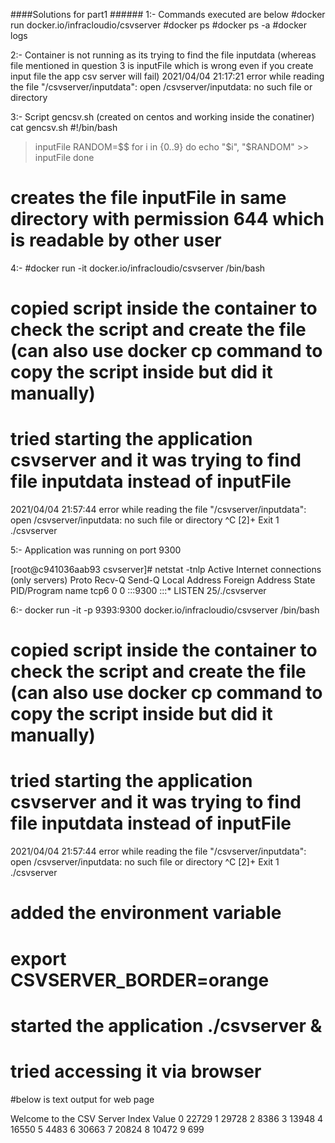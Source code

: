 ####Solutions for part1 ######
1:- Commands executed are below
#docker run docker.io/infracloudio/csvserver 
#docker ps 
#docker ps -a
#docker logs <container id>

2:- Container is not running as its trying to find the file inputdata (whereas file mentioned in question 3 is inputFile which is wrong even if you create input file the app csv server will fail)
2021/04/04 21:17:21 error while reading the file "/csvserver/inputdata": open /csvserver/inputdata: no such file or directory

3:- Script gencsv.sh (created on centos and working inside the conatiner)
cat gencsv.sh
#!/bin/bash
>inputFile
RANDOM=$$
for i in {0..9}
do
 echo "$i", "$RANDOM" >> inputFile
done

# creates the file inputFile in same directory with permission 644 which is readable by other user

4:- #docker run -it docker.io/infracloudio/csvserver /bin/bash
# copied script inside the container to check the script and create the file (can also use docker cp command to copy the script inside but did it manually)
# tried starting the application csvserver and it was trying to find file inputdata instead of inputFile

 2021/04/04 21:57:44 error while reading the file "/csvserver/inputdata": open /csvserver/inputdata: no such file or directory
^C
[2]+  Exit 1                  ./csvserver

5:- Application was running on port 9300 

[root@c941036aab93 csvserver]# netstat -tnlp
Active Internet connections (only servers)
Proto Recv-Q Send-Q Local Address           Foreign Address         State       PID/Program name
tcp6       0      0 :::9300                 :::*                    LISTEN      25/./csvserver


6:-  docker run -it -p 9393:9300 docker.io/infracloudio/csvserver /bin/bash

# copied script inside the container to check the script and create the file (can also use docker cp command to copy the script inside but did it manually)
# tried starting the application csvserver and it was trying to find file inputdata instead of inputFile

 2021/04/04 21:57:44 error while reading the file "/csvserver/inputdata": open /csvserver/inputdata: no such file or directory
^C
[2]+  Exit 1                  ./csvserver

# added the environment variable 
# export CSVSERVER_BORDER=orange
# started the application ./csvserver &
# tried accessing it via browser

#below is text output for web page

Welcome to the CSV Server
Index	Value
0	22729
1	29728
2	8386
3	13948
4	16550
5	4483
6	30663
7	20824
8	10472
9	699



